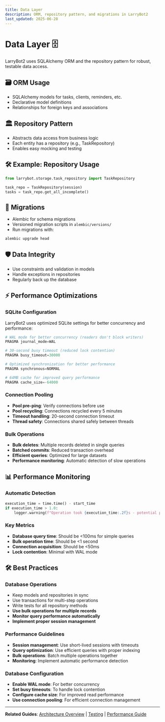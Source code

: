 ```yaml
---
title: Data Layer
description: ORM, repository pattern, and migrations in LarryBot2
last_updated: 2025-06-28
---
```


# Data Layer 🗄️

LarryBot2 uses SQLAlchemy ORM and the repository pattern for robust, testable data access.

## 🗃️ ORM Usage
- SQLAlchemy models for tasks, clients, reminders, etc.
- Declarative model definitions
- Relationships for foreign keys and associations

## 🏛️ Repository Pattern
- Abstracts data access from business logic
- Each entity has a repository (e.g., TaskRepository)
- Enables easy mocking and testing

## 🛠️ Example: Repository Usage
```python
from larrybot.storage.task_repository import TaskRepository

task_repo = TaskRepository(session)
tasks = task_repo.get_all_incomplete()
```

## 🔄 Migrations
- Alembic for schema migrations
- Versioned migration scripts in `alembic/versions/`
- Run migrations with:
```bash
alembic upgrade head
```

## 🛡️ Data Integrity
- Use constraints and validation in models
- Handle exceptions in repositories
- Regularly back up the database

## ⚡ Performance Optimizations

### SQLite Configuration
LarryBot2 uses optimized SQLite settings for better concurrency and performance:

```python
# WAL mode for better concurrency (readers don't block writers)
PRAGMA journal_mode=WAL

# 30-second busy timeout (reduced lock contention)
PRAGMA busy_timeout=30000

# Optimized synchronization for better performance
PRAGMA synchronous=NORMAL

# 64MB cache for improved query performance
PRAGMA cache_size=-64000
```

### Connection Pooling
- **Pool pre-ping**: Verify connections before use
- **Pool recycling**: Connections recycled every 5 minutes
- **Timeout handling**: 20-second connection timeout
- **Thread safety**: Connections shared safely between threads

### Bulk Operations
- **Bulk deletes**: Multiple records deleted in single queries
- **Batched commits**: Reduced transaction overhead
- **Efficient queries**: Optimized for large datasets
- **Performance monitoring**: Automatic detection of slow operations

## 📊 Performance Monitoring

### Automatic Detection
```python
execution_time = time.time() - start_time
if execution_time > 1.0:
    logger.warning(f"Operation took {execution_time:.2f}s - potential performance issue")
```

### Key Metrics
- **Database query time**: Should be <100ms for simple queries
- **Bulk operation time**: Should be <1 second
- **Connection acquisition**: Should be <50ms
- **Lock contention**: Minimal with WAL mode

## 🛠️ Best Practices

### Database Operations
- Keep models and repositories in sync
- Use transactions for multi-step operations
- Write tests for all repository methods
- **Use bulk operations for multiple records**
- **Monitor query performance automatically**
- **Implement proper session management**

### Performance Guidelines
- **Session management**: Use short-lived sessions with timeouts
- **Query optimization**: Use efficient queries with proper indexing
- **Bulk operations**: Batch multiple operations together
- **Monitoring**: Implement automatic performance detection

### Database Configuration
- **Enable WAL mode**: For better concurrency
- **Set busy timeouts**: To handle lock contention
- **Configure cache size**: For improved read performance
- **Use connection pooling**: For efficient connection management

---

**Related Guides**: [Architecture Overview](overview.md) | [Testing](../development/testing.md) | [Performance Guide](../performance/README.md) 